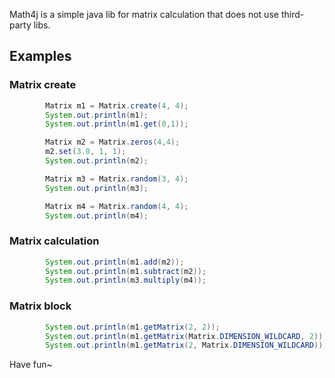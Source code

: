 Math4j is a simple java lib for matrix calculation that does not use third-party libs.

## Examples
### Matrix create
```java
        Matrix m1 = Matrix.create(4, 4);
        System.out.println(m1);
        System.out.println(m1.get(0,1));

        Matrix m2 = Matrix.zeros(4,4);
        m2.set(3.0, 1, 1);
        System.out.println(m2);

        Matrix m3 = Matrix.random(3, 4);
        System.out.println(m3);

        Matrix m4 = Matrix.random(4, 4);
        System.out.println(m4);
```
### Matrix calculation
```java
        System.out.println(m1.add(m2));
        System.out.println(m1.subtract(m2));
        System.out.println(m3.multiply(m4));
```

### Matrix block
```java
        System.out.println(m1.getMatrix(2, 2));
        System.out.println(m1.getMatrix(Matrix.DIMENSION_WILDCARD, 2));
        System.out.println(m1.getMatrix(2, Matrix.DIMENSION_WILDCARD));
```

Have fun~